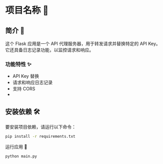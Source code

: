 # 项目名称 🌟

## 简介 📝
这个 Flask 应用是一个 API 代理服务器，用于转发请求并替换特定的 API Key。它还具备日志记录功能，以监控请求和响应。

### 功能特性 ✨
- API Key 替换
- 请求和响应日志记录
- 支持 CORS
- 
## 安装依赖 🛠️
要安装项目依赖，请运行以下命令：
```bash
pip install -r requirements.txt
```
运行应用 🏃
```bash
python main.py
```
